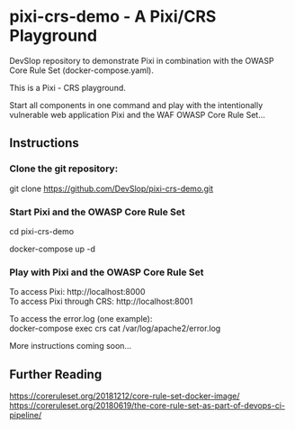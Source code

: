 # pixi-crs-demo - A Pixi/CRS Playground
DevSlop repository to demonstrate Pixi in combination with the OWASP Core Rule Set (docker-compose.yaml).

This is a Pixi - CRS playground.

Start all components in one command and play with the intentionally vulnerable web application Pixi and the WAF OWASP Core Rule Set...

## Instructions

### Clone the git repository:
git clone https://github.com/DevSlop/pixi-crs-demo.git

### Start Pixi and the OWASP Core Rule Set
cd pixi-crs-demo  

docker-compose up -d

### Play with Pixi and the OWASP Core Rule Set

To access Pixi: http://localhost:8000  
To access Pixi through CRS: http://localhost:8001
  
To access the error.log (one example):  
docker-compose exec crs cat /var/log/apache2/error.log

More instructions coming soon...

## Further Reading
https://coreruleset.org/20181212/core-rule-set-docker-image/  
https://coreruleset.org/20180619/the-core-rule-set-as-part-of-devops-ci-pipeline/  
